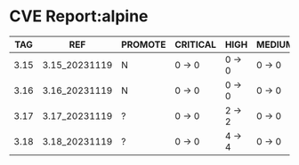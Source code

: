 # CVE Report:alpine
| TAG  |      REF      | PROMOTE | CRITICAL |  HIGH  | MEDIUM |  LOW   | UNKNOWN |
|------|---------------|---------|----------|--------|--------|--------|---------|
| 3.15 | 3.15_20231119 | N       | 0 -> 0   | 0 -> 0 | 0 -> 0 | 0 -> 0 | 0 -> 0  |
| 3.16 | 3.16_20231119 | N       | 0 -> 0   | 0 -> 0 | 0 -> 0 | 0 -> 0 | 0 -> 0  |
| 3.17 | 3.17_20231119 | ?       | 0 -> 0   | 2 -> 2 | 0 -> 0 | 0 -> 0 | 0 -> 0  |
| 3.18 | 3.18_20231119 | ?       | 0 -> 0   | 4 -> 4 | 0 -> 0 | 0 -> 0 | 0 -> 0  |
